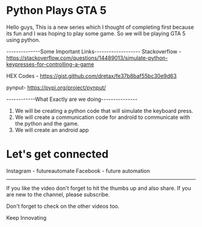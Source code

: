 # Python Plays GTA 5

Hello guys, This is a new series which I thought of completing first because its fun and I was hoping to play some game. So we will be playing GTA 5 using python.

--------------Some Important Links-------------------
Stackoverflow - https://stackoverflow.com/questions/14489013/simulate-python-keypresses-for-controlling-a-game

HEX Codes - https://gist.github.com/dretax/fe37b8baf55bc30e9d63

pynput- https://pypi.org/project/pynput/

------------What Exactly are we doing---------------

1) We will be creating a python code that will simulate the keyboard press.
2) We will create a communication code for android to communicate with the python and the game.
3) We will create an android app

# Let's get connected

Instagram - futureautomate
Facebook - future automation

---------------------------------------------------------------------

If you like the video don't forget to hit the thumbs up and also share. If you are new to the channel, please subscribe.

Don't forget to check on the other videos too.

Keep Innovating
